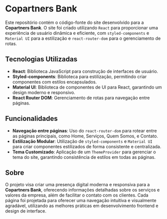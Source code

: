 # Copartners Bank

Este repositório contém o código-fonte do site desenvolvido para a **Copartners Bank**. O site foi criado utilizando `React` para proporcionar uma experiência de usuário dinâmica e eficiente, com `styled-components` e `Material UI` para a estilização e `react-router-dom` para o gerenciamento de rotas.

## Tecnologias Utilizadas

- **React**: Biblioteca JavaScript para construção de interfaces de usuário.
- **Styled-components**: Biblioteca para estilização, permitindo criar componentes com estilos encapsulados.
- **Material UI**: Biblioteca de componentes de UI para React, garantindo um design moderno e responsivo.
- **React Router DOM**: Gerenciamento de rotas para navegação entre páginas.

## Funcionalidades

- **Navegação entre páginas**: Uso do `react-router-dom` para rotear entre as páginas principais, como Home, Serviços, Quem Somos, e Contato.
- **Estilização Modular**: Utilização de `styled-components` e `Material UI` para criar componentes estilizados de forma consistente e centralizada.
- **Tema Customizado**: Aplicação de um `ThemeProvider` para gerenciar o tema do site, garantindo consistência de estilos em todas as páginas.

## Sobre

O projeto visa criar uma presença digital moderna e responsiva para a **Copartners Bank**, oferecendo informações detalhadas sobre os serviços e valores da empresa, além de facilitar o contato com os clientes. Cada página foi projetada para oferecer uma navegação intuitiva e visualmente agradável, utilizando as melhores práticas em desenvolvimento frontend e design de interface.
